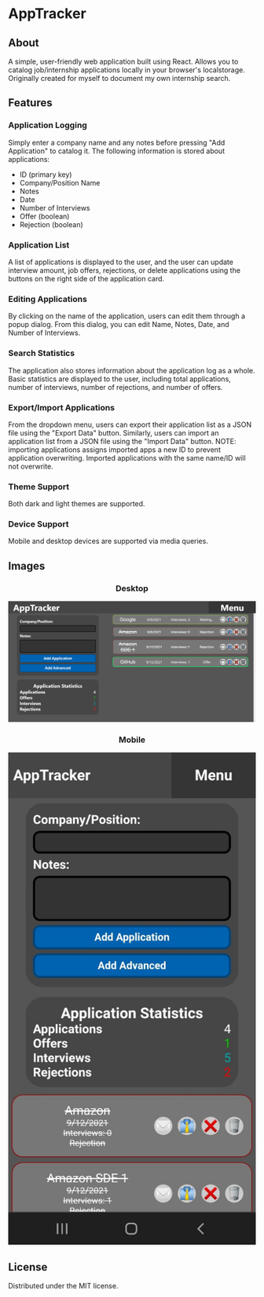 # AppTracker

## About
A simple, user-friendly web application built using React. Allows you to catalog job/internship applications locally in your browser's localstorage. Originally created for myself to document my own internship search.

## Features

### Application Logging
Simply enter a company name and any notes before pressing "Add Application" to catalog it. The following information is stored about applications:
- ID (primary key)
- Company/Position Name
- Notes
- Date
- Number of Interviews
- Offer (boolean)
- Rejection (boolean)

### Application List
A list of applications is displayed to the user, and the user can update interview amount, job offers, rejections, or delete applications using the buttons on the right side of the application card.

### Editing Applications
By clicking on the name of the application, users can edit them through a popup dialog. From this dialog, you can edit Name, Notes, Date, and Number of Interviews.

### Search Statistics
The application also stores information about the application log as a whole. Basic statistics are displayed to the user, including total applications, number of interviews, number of rejections, and number of offers.

### Export/Import Applications
From the dropdown menu, users can export their application list as a JSON file using the "Export Data" button. Similarly, users can import an application list from a JSON file using the "Import Data" button. NOTE: importing applications assigns imported apps a new ID to prevent application overwriting. Imported applications with the same name/ID will not overwrite.

### Theme Support
Both dark and light themes are supported.

### Device Support
Mobile and desktop devices are supported via media queries.

## Images

<div align="center">

  ### Desktop
  ![Mobile Image](github-images/desktop.png)
  
</div>

<div align="center">
  
  ### Mobile
  ![Mobile Image](github-images/mobile.png)
  
</div>

## License
Distributed under the MIT license.
